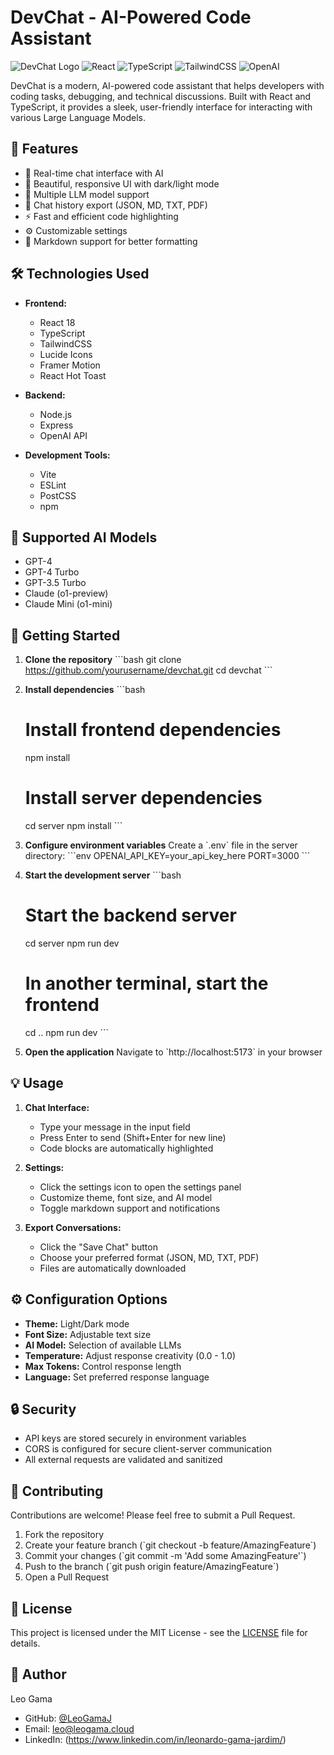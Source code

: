 # DevChat - AI-Powered Code Assistant

![DevChat Logo](https://img.shields.io/badge/DevChat-AI%20Assistant-blue?style=for-the-badge)
![React](https://img.shields.io/badge/React-20232A?style=for-the-badge&logo=react&logoColor=61DAFB)
![TypeScript](https://img.shields.io/badge/TypeScript-007ACC?style=for-the-badge&logo=typescript&logoColor=white)
![TailwindCSS](https://img.shields.io/badge/Tailwind_CSS-38B2AC?style=for-the-badge&logo=tailwind-css&logoColor=white)
![OpenAI](https://img.shields.io/badge/OpenAI-412991?style=for-the-badge&logo=openai&logoColor=white)

DevChat is a modern, AI-powered code assistant that helps developers with coding tasks, debugging, and technical discussions. Built with React and TypeScript, it provides a sleek, user-friendly interface for interacting with various Large Language Models.

## 🚀 Features

- 💬 Real-time chat interface with AI
- 🎨 Beautiful, responsive UI with dark/light mode
- 🔧 Multiple LLM model support
- 💾 Chat history export (JSON, MD, TXT, PDF)
- ⚡ Fast and efficient code highlighting
- ⚙️ Customizable settings
- 🔄 Markdown support for better formatting

## 🛠️ Technologies Used

- **Frontend:**
  - React 18
  - TypeScript
  - TailwindCSS
  - Lucide Icons
  - Framer Motion
  - React Hot Toast

- **Backend:**
  - Node.js
  - Express
  - OpenAI API

- **Development Tools:**
  - Vite
  - ESLint
  - PostCSS
  - npm

## 🤖 Supported AI Models

- GPT-4
- GPT-4 Turbo
- GPT-3.5 Turbo
- Claude (o1-preview)
- Claude Mini (o1-mini)

## 🚀 Getting Started

1. **Clone the repository**
   \`\`\`bash
   git clone https://github.com/yourusername/devchat.git
   cd devchat
   \`\`\`

2. **Install dependencies**
   \`\`\`bash
   # Install frontend dependencies
   npm install

   # Install server dependencies
   cd server
   npm install
   \`\`\`

3. **Configure environment variables**
   Create a \`.env\` file in the server directory:
   \`\`\`env
   OPENAI_API_KEY=your_api_key_here
   PORT=3000
   \`\`\`

4. **Start the development server**
   \`\`\`bash
   # Start the backend server
   cd server
   npm run dev

   # In another terminal, start the frontend
   cd ..
   npm run dev
   \`\`\`

5. **Open the application**
   Navigate to \`http://localhost:5173\` in your browser

## 💡 Usage

1. **Chat Interface:**
   - Type your message in the input field
   - Press Enter to send (Shift+Enter for new line)
   - Code blocks are automatically highlighted

2. **Settings:**
   - Click the settings icon to open the settings panel
   - Customize theme, font size, and AI model
   - Toggle markdown support and notifications

3. **Export Conversations:**
   - Click the "Save Chat" button
   - Choose your preferred format (JSON, MD, TXT, PDF)
   - Files are automatically downloaded

## ⚙️ Configuration Options

- **Theme:** Light/Dark mode
- **Font Size:** Adjustable text size
- **AI Model:** Selection of available LLMs
- **Temperature:** Adjust response creativity (0.0 - 1.0)
- **Max Tokens:** Control response length
- **Language:** Set preferred response language

## 🔒 Security

- API keys are stored securely in environment variables
- CORS is configured for secure client-server communication
- All external requests are validated and sanitized

## 🤝 Contributing

Contributions are welcome! Please feel free to submit a Pull Request.

1. Fork the repository
2. Create your feature branch (\`git checkout -b feature/AmazingFeature\`)
3. Commit your changes (\`git commit -m 'Add some AmazingFeature'\`)
4. Push to the branch (\`git push origin feature/AmazingFeature\`)
5. Open a Pull Request

## 📝 License

This project is licensed under the MIT License - see the [LICENSE](LICENSE) file for details.

## 👤 Author

Leo Gama
- GitHub: [@LeoGamaJ](https://github.com/LeoGamaJ)
- Email: leo@leogama.cloud 
- LinkedIn: (https://www.linkedin.com/in/leonardo-gama-jardim/)
